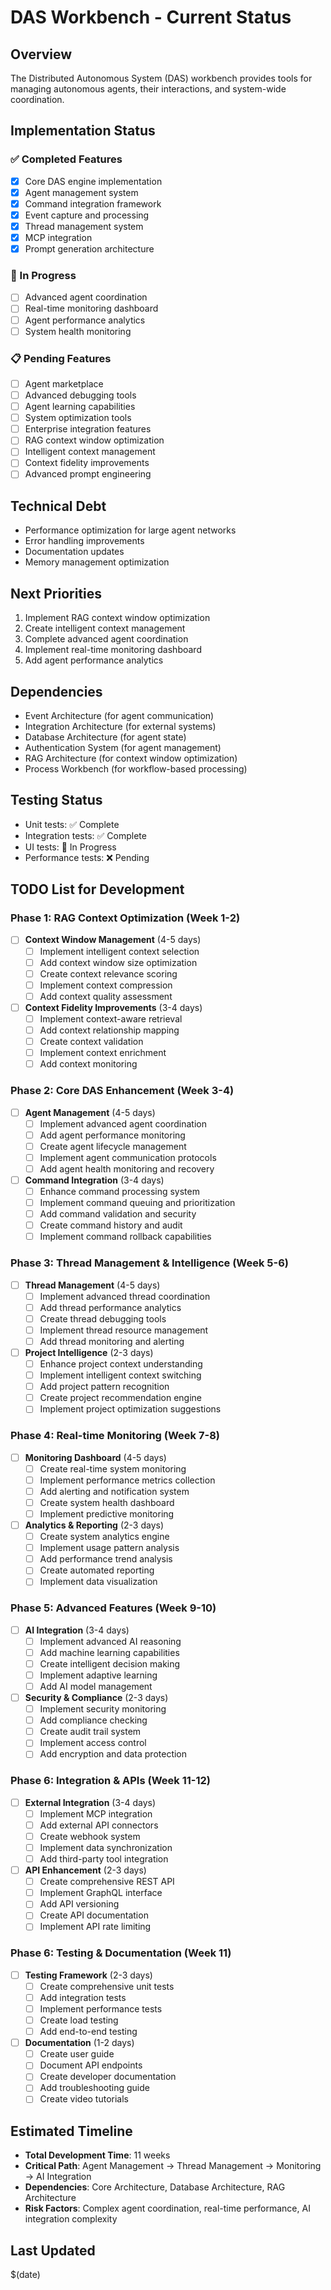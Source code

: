 # DAS Workbench - Current Status

## Overview
The Distributed Autonomous System (DAS) workbench provides tools for managing autonomous agents, their interactions, and system-wide coordination.

## Implementation Status

### ✅ Completed Features
- [x] Core DAS engine implementation
- [x] Agent management system
- [x] Command integration framework
- [x] Event capture and processing
- [x] Thread management system
- [x] MCP integration
- [x] Prompt generation architecture

### 🚧 In Progress
- [ ] Advanced agent coordination
- [ ] Real-time monitoring dashboard
- [ ] Agent performance analytics
- [ ] System health monitoring

### 📋 Pending Features
- [ ] Agent marketplace
- [ ] Advanced debugging tools
- [ ] Agent learning capabilities
- [ ] System optimization tools
- [ ] Enterprise integration features
- [ ] RAG context window optimization
- [ ] Intelligent context management
- [ ] Context fidelity improvements
- [ ] Advanced prompt engineering

## Technical Debt
- Performance optimization for large agent networks
- Error handling improvements
- Documentation updates
- Memory management optimization

## Next Priorities
1. Implement RAG context window optimization
2. Create intelligent context management
3. Complete advanced agent coordination
4. Implement real-time monitoring dashboard
5. Add agent performance analytics

## Dependencies
- Event Architecture (for agent communication)
- Integration Architecture (for external systems)
- Database Architecture (for agent state)
- Authentication System (for agent management)
- RAG Architecture (for context window optimization)
- Process Workbench (for workflow-based processing)

## Testing Status
- Unit tests: ✅ Complete
- Integration tests: ✅ Complete
- UI tests: 🚧 In Progress
- Performance tests: ❌ Pending

## TODO List for Development

### Phase 1: RAG Context Optimization (Week 1-2)
- [ ] **Context Window Management** (4-5 days)
  - [ ] Implement intelligent context selection
  - [ ] Add context window size optimization
  - [ ] Create context relevance scoring
  - [ ] Implement context compression
  - [ ] Add context quality assessment

- [ ] **Context Fidelity Improvements** (3-4 days)
  - [ ] Implement context-aware retrieval
  - [ ] Add context relationship mapping
  - [ ] Create context validation
  - [ ] Implement context enrichment
  - [ ] Add context monitoring

### Phase 2: Core DAS Enhancement (Week 3-4)
- [ ] **Agent Management** (4-5 days)
  - [ ] Implement advanced agent coordination
  - [ ] Add agent performance monitoring
  - [ ] Create agent lifecycle management
  - [ ] Implement agent communication protocols
  - [ ] Add agent health monitoring and recovery

- [ ] **Command Integration** (3-4 days)
  - [ ] Enhance command processing system
  - [ ] Implement command queuing and prioritization
  - [ ] Add command validation and security
  - [ ] Create command history and audit
  - [ ] Implement command rollback capabilities

### Phase 3: Thread Management & Intelligence (Week 5-6)
- [ ] **Thread Management** (4-5 days)
  - [ ] Implement advanced thread coordination
  - [ ] Add thread performance analytics
  - [ ] Create thread debugging tools
  - [ ] Implement thread resource management
  - [ ] Add thread monitoring and alerting

- [ ] **Project Intelligence** (2-3 days)
  - [ ] Enhance project context understanding
  - [ ] Implement intelligent context switching
  - [ ] Add project pattern recognition
  - [ ] Create project recommendation engine
  - [ ] Implement project optimization suggestions

### Phase 4: Real-time Monitoring (Week 7-8)
- [ ] **Monitoring Dashboard** (4-5 days)
  - [ ] Create real-time system monitoring
  - [ ] Implement performance metrics collection
  - [ ] Add alerting and notification system
  - [ ] Create system health dashboard
  - [ ] Implement predictive monitoring

- [ ] **Analytics & Reporting** (2-3 days)
  - [ ] Create system analytics engine
  - [ ] Implement usage pattern analysis
  - [ ] Add performance trend analysis
  - [ ] Create automated reporting
  - [ ] Implement data visualization

### Phase 5: Advanced Features (Week 9-10)
- [ ] **AI Integration** (3-4 days)
  - [ ] Implement advanced AI reasoning
  - [ ] Add machine learning capabilities
  - [ ] Create intelligent decision making
  - [ ] Implement adaptive learning
  - [ ] Add AI model management

- [ ] **Security & Compliance** (2-3 days)
  - [ ] Implement security monitoring
  - [ ] Add compliance checking
  - [ ] Create audit trail system
  - [ ] Implement access control
  - [ ] Add encryption and data protection

### Phase 6: Integration & APIs (Week 11-12)
- [ ] **External Integration** (3-4 days)
  - [ ] Implement MCP integration
  - [ ] Add external API connectors
  - [ ] Create webhook system
  - [ ] Implement data synchronization
  - [ ] Add third-party tool integration

- [ ] **API Enhancement** (2-3 days)
  - [ ] Create comprehensive REST API
  - [ ] Implement GraphQL interface
  - [ ] Add API versioning
  - [ ] Create API documentation
  - [ ] Implement API rate limiting

### Phase 6: Testing & Documentation (Week 11)
- [ ] **Testing Framework** (2-3 days)
  - [ ] Create comprehensive unit tests
  - [ ] Add integration tests
  - [ ] Implement performance tests
  - [ ] Create load testing
  - [ ] Add end-to-end testing

- [ ] **Documentation** (1-2 days)
  - [ ] Create user guide
  - [ ] Document API endpoints
  - [ ] Create developer documentation
  - [ ] Add troubleshooting guide
  - [ ] Create video tutorials

## Estimated Timeline
- **Total Development Time**: 11 weeks
- **Critical Path**: Agent Management → Thread Management → Monitoring → AI Integration
- **Dependencies**: Core Architecture, Database Architecture, RAG Architecture
- **Risk Factors**: Complex agent coordination, real-time performance, AI integration complexity

## Last Updated
$(date)